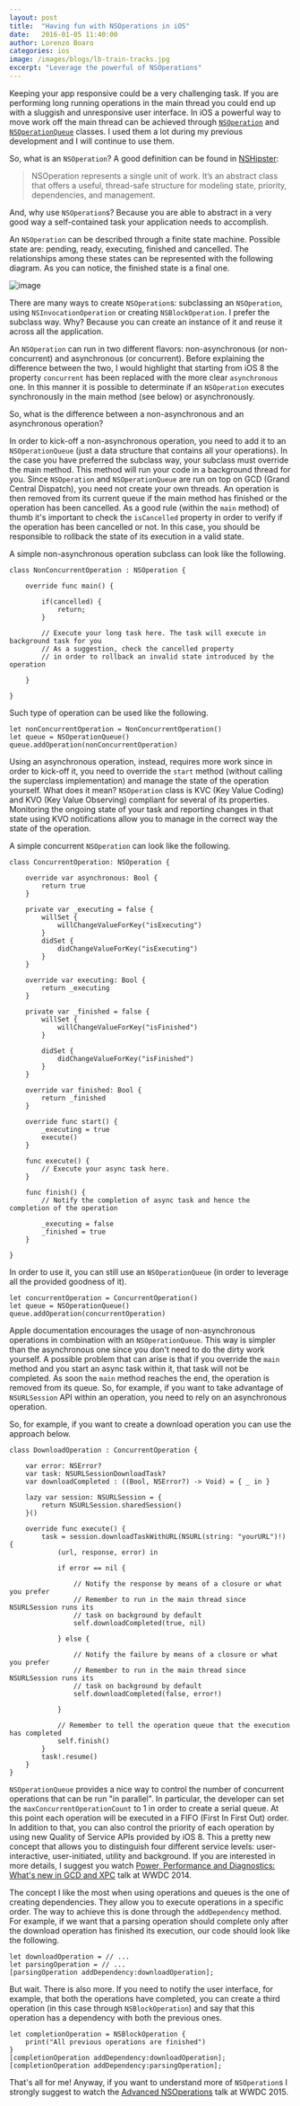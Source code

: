 ```yaml
---
layout: post
title:  "Having fun with NSOperations in iOS"
date:   2016-01-05 11:40:00
author: Lorenzo Boaro
categories: ios
image: /images/blogs/lb-train-tracks.jpg
excerpt: "Leverage the powerful of NSOperations"
---
```


Keeping your app responsive could be a very challenging task. If you are performing long running operations in the main thread you could end up with a sluggish and unresponsive user interface. In iOS a powerful way to move work off the main thread can be achieved through [`NSOperation`](https://developer.apple.com/library/mac/documentation/Cocoa/Reference/NSOperation_class/) and [`NSOperationQueue`](https://developer.apple.com/library/mac/documentation/Cocoa/Reference/NSOperationQueue_class/) classes. I used them a lot during my previous development and I will continue to use them.

So, what is an `NSOperation`? A good definition can be found in [NSHipster](http://nshipster.com/nsoperation/):

>NSOperation represents a single unit of work. It’s an abstract class that offers a useful, thread-safe structure for modeling state, priority, dependencies, and management.


And, why use `NSOperation`s? Because you are able to abstract in a very good way a self-contained task your application needs to accomplish.

An `NSOperation` can be described through a finite state machine. Possible state are: pending, ready, executing, finished and cancelled. The relationships among these states can be represented with the following diagram. As you can notice, the finished state is a final one.

![image](/images/blogs/lb-state-machine.png)

There are many ways to create `NSOperation`s: subclassing an `NSOperation`, using `NSInvocationOperation` or creating `NSBlockOperation`. I prefer the subclass way. Why? Because you can create an instance of it and reuse it across all the application.

An `NSOperation` can run in two different flavors: non-asynchronous (or non-concurrent) and asynchronous (or concurrent).
Before explaining the difference between the two, I would highlight that starting from iOS 8 the property `concurrent` has been replaced with the more clear `asynchronous` one. In this manner it is possible to determinate if an `NSOperation` executes synchronously in the main method (see below) or asynchronously.

So, what is the difference between a non-asynchronous and an asynchronous operation?

In order to kick-off a non-asynchronous operation, you need to add it to an `NSOperationQueue` (just a data structure that contains all your operations). In the case you have preferred the subclass way, your subclass must override the main method. This method will run your code in a background thread for you. Since `NSOperation` and `NSOperationQueue` are run on top on GCD (Grand Central Dispatch), you need not create your own threads. An operation is then removed from its current queue if the main method has finished or the operation has been cancelled.
As a good rule (within the `main` method) of thumb it's important to check the `isCancelled` property in order to verify if the operation has been cancelled or not. In this case, you should be responsible to rollback the state of its execution in a valid state.

A simple non-asynchronous operation subclass can look like the following.

	class NonConcurrentOperation : NSOperation {

	    override func main() {

	        if(cancelled) {
	            return;
	        }

            // Execute your long task here. The task will execute in background task for you
            // As a suggestion, check the cancelled property
            // in order to rollback an invalid state introduced by the operation

	    }

	}

Such type of operation can be used like the following.

	let nonConcurrentOperation = NonConcurrentOperation()
	let queue = NSOperationQueue()
	queue.addOperation(nonConcurrentOperation)

Using an asynchronous operation, instead, requires more work since in order to kick-off it, you
need to override the `start` method (without calling the superclass implementation) and manage the state of the operation yourself.
What does it mean? `NSOperation` class is KVC (Key Value Coding) and KVO (Key Value Observing) compliant for several of its properties. Monitoring the ongoing state of your task and reporting changes in that state using KVO notifications allow you to manage in the correct way the state of the operation.

A simple concurrent `NSOperation` can look like the following.

	class ConcurrentOperation: NSOperation {

	    override var asynchronous: Bool {
	        return true
	    }

	    private var _executing = false {
	        willSet {
	            willChangeValueForKey("isExecuting")
	        }
	        didSet {
	            didChangeValueForKey("isExecuting")
	        }
	    }

	    override var executing: Bool {
	        return _executing
	    }

	    private var _finished = false {
	        willSet {
	            willChangeValueForKey("isFinished")
	        }

	        didSet {
	            didChangeValueForKey("isFinished")
	        }
	    }

	    override var finished: Bool {
	        return _finished
	    }

	    override func start() {
	        _executing = true
	        execute()
	    }

	    func execute() {
	        // Execute your async task here.
	    }

	    func finish() {
	        // Notify the completion of async task and hence the completion of the operation

	        _executing = false
	        _finished = true
	    }

	}

In order to use it, you can still use an `NSOperationQueue` (in order to leverage all the provided goodness of it).

	let concurrentOperation = ConcurrentOperation()
	let queue = NSOperationQueue()
	queue.addOperation(concurrentOperation)

Apple documentation encourages the usage of non-asynchronous operations in combination with an `NSOperationQueue`. This way is simpler than the asynchronous one since you don't need to do the dirty work yourself.
A possible problem that can arise is that if you override the `main` method and you start an async task within it, that task will not be completed. As soon the `main` method reaches the end, the operation is removed from its queue. So, for example, if you want to take advantage of `NSURLSession` API within an operation, you need to rely on an asynchronous operation.

So, for example, if you want to create a download operation you can use the approach below.

	class DownloadOperation : ConcurrentOperation {

	    var error: NSError?
	    var task: NSURLSessionDownloadTask?
	    var downloadCompleted : ((Bool, NSError?) -> Void) = { _ in }

	    lazy var session: NSURLSession = {
	        return NSURLSession.sharedSession()
	    }()

	    override func execute() {
	        task = session.downloadTaskWithURL(NSURL(string: "yourURL")!) {
	            (url, response, error) in

	            if error == nil {

	                // Notify the response by means of a closure or what you prefer
	                // Remember to run in the main thread since NSURLSession runs its
	                // task on background by default
	                self.downloadCompleted(true, nil)

	            } else {

	                // Notify the failure by means of a closure or what you prefer
	                // Remember to run in the main thread since NSURLSession runs its
	                // task on background by default
	                self.downloadCompleted(false, error!)

	            }

	            // Remember to tell the operation queue that the execution has completed
	            self.finish()
	        }
	        task!.resume()
	    }
	}

`NSOperationQueue` provides a nice way to control the number of concurrent operations that can be run "in parallel". In particular, the developer can set the `maxConcurrentOperationCount` to 1 in order to create a serial queue. At this point each operation will be executed in a FIFO (First In First Out) order.
In addition to that, you can also control the priority of each operation by using new Quality of Service APIs provided by iOS 8. This a pretty new concept that allows you to distinguish four different service levels: user-interactive, user-initiated, utility and background. If you are interested in more details, I suggest you watch [Power, Performance and Diagnostics: What's new in GCD and XPC](https://developer.apple.com/videos/play/wwdc2014-716/) talk at WWDC 2014.

The concept I like the most when using operations and queues is the one of creating dependencies. They allow you to execute operations in a specific order. The way to achieve this is done through the `addDependency` method. For example, if we want that a parsing operation should complete only after the download operation has finished its execution, our code should look like the following.

	let downloadOperation = // ...
	let parsingOperation = // ...
	[parsingOperation addDependency:downloadOperation];

But wait. There is also more. If you need to notify the user interface, for example, that both the operations have completed, you can create a third operation (in this case through `NSBlockOperation`) and say that this operation has a dependency with both the previous ones.

	let completionOperation = NSBlockOperation {             
	    print("All previous operations are finished")    
	}
	[completionOperation addDependency:downloadOperation];
	[completionOperation addDependency:parsingOperation];

That's all for me! Anyway, if you want to understand more of `NSOperation`s I strongly suggest to watch the [Advanced NSOperations](https://developer.apple.com/videos/play/wwdc2015-226/) talk at WWDC 2015.
